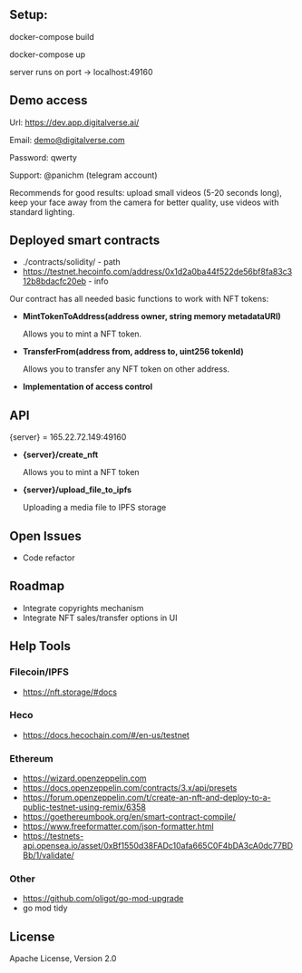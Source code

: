 ## Setup:
docker-compose build

docker-compose up

server runs on port -> localhost:49160

## Demo access
Url: https://dev.app.digitalverse.ai/

Email: demo@digitalverse.com

Password: qwerty

Support: @panichm (telegram account)

Recommends for good results: upload small videos (5-20 seconds long), keep your face away from the camera for better quality, use videos with standard lighting.

## Deployed smart contracts

- ./contracts/solidity/ - path
- https://testnet.hecoinfo.com/address/0x1d2a0ba44f522de56bf8fa83c312b8bdacfc20eb - info

Our contract has all needed basic functions to work with NFT tokens:

- **MintTokenToAddress(address owner, string memory metadataURI)** 

    Allows you to mint a NFT token.
- **TransferFrom(address from, address to, uint256 tokenId)**

    Allows you to transfer any NFT token on other address.
- **Implementation of access control**

## API

{server} = 165.22.72.149:49160 

- **{server}/create_nft** 

    Allows you to mint a NFT token

- **{server}/upload_file_to_ipfs**

    Uploading a media file to IPFS storage
    
## Open Issues

- Code refactor 

## Roadmap

- Integrate copyrights mechanism
- Integrate NFT sales/transfer options in UI 
    
## Help Tools

### Filecoin/IPFS

- https://nft.storage/#docs

### Heco

- https://docs.hecochain.com/#/en-us/testnet

### Ethereum

- https://wizard.openzeppelin.com
- https://docs.openzeppelin.com/contracts/3.x/api/presets
- https://forum.openzeppelin.com/t/create-an-nft-and-deploy-to-a-public-testnet-using-remix/6358
- https://goethereumbook.org/en/smart-contract-compile/
- https://www.freeformatter.com/json-formatter.html
- https://testnets-api.opensea.io/asset/0xBf1550d38FADc10afa665C0F4bDA3cA0dc77BDBb/1/validate/

### Other

- https://github.com/oligot/go-mod-upgrade
- go mod tidy

## License
Apache License, Version 2.0
